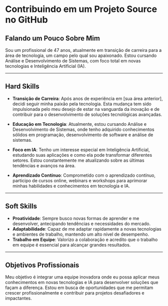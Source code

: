 <h1>
    
   Contribuindo em um Projeto  Source no GitHub
</h1>



## Falando um Pouco Sobre Mim
Sou um profissional de 47 anos, atualmente em transição de carreira para a área de tecnologia, um campo pelo qual sou apaixonado. Estou cursando Análise e Desenvolvimento de Sistemas, com foco total em novas tecnologias e Inteligência Artificial (IA).

---
## Hard Skills
- **Transição de Carreira**: Após anos de experiência em [sua área anterior], decidi seguir minha paixão pela tecnologia. Esta mudança tem sido impulsionada pelo meu desejo de estar na vanguarda da inovação e de contribuir para o desenvolvimento de soluções tecnológicas avançadas.
- **Educação em Tecnologia**: Atualmente, estou cursando Análise e Desenvolvimento de Sistemas, onde tenho adquirido conhecimentos sólidos em programação, desenvolvimento de software e análise de sistemas.
- **Foco em IA**: Tenho um interesse especial em Inteligência Artificial, estudando suas aplicações e como ela pode transformar diferentes setores. Estou constantemente me atualizando sobre as últimas tendências e avanços na área.

- **Aprendizado Contínuo**: Comprometido com o aprendizado contínuo, participo de cursos online, webinars e workshops para aprimorar minhas habilidades e conhecimentos em tecnologia e IA.

---
## Soft Skills
- **Proatividade**: Sempre busco novas formas de aprender e me desenvolver, antecipando tendências e necessidades do mercado.
- **Adaptabilidade**: Capaz de me adaptar rapidamente a novas tecnologias e ambientes de trabalho, mantendo um alto nível de desempenho.
- **Trabalho em Equipe**: Valorizo a colaboração e acredito que o trabalho em equipe é essencial para alcançar grandes resultados.

---
## Objetivos Profissionais
Meu objetivo é integrar uma equipe inovadora onde eu possa aplicar meus conhecimentos em novas tecnologias e IA para desenvolver soluções que façam a diferença. Estou em busca de oportunidades que me permitam crescer profissionalmente e contribuir para projetos desafiadores e impactantes.

